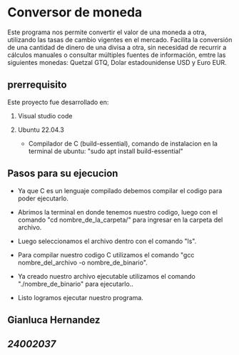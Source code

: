 # Conversor de moneda

Este programa nos permite convertir el valor de una moneda a otra, utilizando las tasas de cambio vigentes en el mercado. Facilita la conversión de una cantidad de dinero de una divisa a otra, sin necesidad de recurrir a cálculos manuales o consultar múltiples fuentes de información, emtre las siguientes monedas: Quetzal GTQ, Dolar estadounidense USD y Euro EUR.


## prerrequisito
Este proyecto fue desarrollado en:

1. Visual studio code

2. Ubuntu 22.04.3

    - Compilador de C (build-essential), comando de instalacion en la terminal de ubuntu: "sudo apt install build-essential"

## Pasos para su ejecucion 
- Ya que C es un lenguaje compilado debemos compilar el codigo para poder ejecutarlo.

- Abrimos la terminal en donde tenemos nuestro codigo, luego con el comando "cd nombre_de_la_carpeta/" para ingresar en la carpeta del archivo.

- Luego seleccionamos el archivo dentro con el comando "ls".

- Para compilar nuestro codigo C utilizamos el comando "gcc nombre_del_archivo -o nombre_de_binario".

- Ya creado nuestro archivo ejecutable utilizamos el comando "./nombre_de_binario" para ejecutarlo..

- Listo logramos ejecutar nuestro programa.

## **Gianluca Hernandez**
## *24002037*



